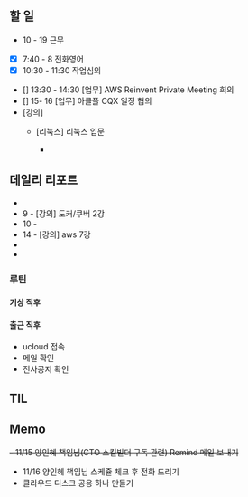## 할 일
- 10 - 19 근무
- [x] 7:40 - 8 전화영어
- [x] 10:30 - 11:30 작업심의
- [] 13:30 - 14:30 [업무] AWS Reinvent Private Meeting 회의
- [] 15- 16 [업무] 아클플 CQX 일정 협의 
- [강의]
	- [리눅스] 리눅스 입문

		- 
## 데일리 리포트
-
-  9 - [강의] 도커/쿠버 2강
- 10 - 
- 14 - [강의] aws 7강
- 
- 

### 루틴
#### 기상 직후

#### 출근 직후
- ucloud 접속
- 메일 확인
- 전사공지 확인

## TIL

## Memo
~~- 11/15 양인혜 책임님(CTO 스킬빌더 구독 관련) Remind 메일 보내기~~
- 11/16 양인혜 책임님 스케쥴 체크 후 전화 드리기
- 클라우드 디스크 공용 하나 만들기
<!--stackedit_data:
eyJoaXN0b3J5IjpbLTEwMzc2MTU2MCwtMTI1MDY2NTIwNCwtOD
M4NzM3Njc1LDE4MjQxMjgzNzcsMTg2MzIwNTcyOF19
-->